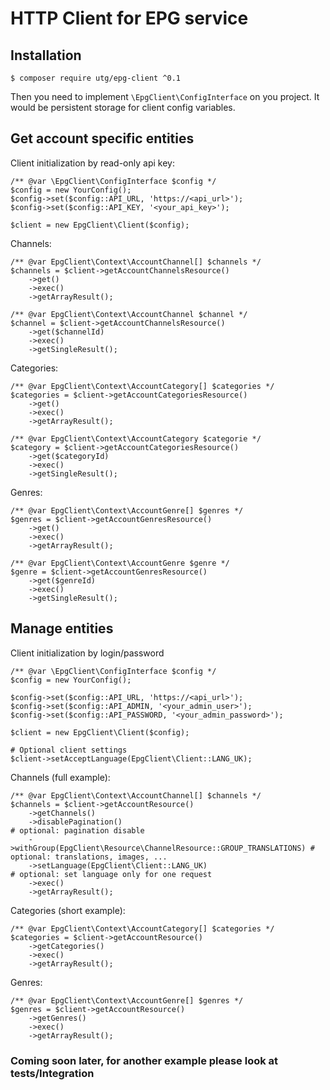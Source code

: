 # HTTP Client for EPG service

## Installation

```
$ composer require utg/epg-client ^0.1
```

Then you need to implement `\EpgClient\ConfigInterface` on you project. 
It would be persistent storage for client config variables.

## Get account specific entities

Client initialization by read-only api key:

```
/** @var \EpgClient\ConfigInterface $config */
$config = new YourConfig();
$config->set($config::API_URL, 'https://<api_url>');
$config->set($config::API_KEY, '<your_api_key>');

$client = new EpgClient\Client($config);
```

Channels:

```
/** @var EpgClient\Context\AccountChannel[] $channels */
$channels = $client->getAccountChannelsResource()
    ->get()
    ->exec()
    ->getArrayResult();

/** @var EpgClient\Context\AccountChannel $channel */
$channel = $client->getAccountChannelsResource()
    ->get($channelId)
    ->exec()
    ->getSingleResult();
```

Categories:

```
/** @var EpgClient\Context\AccountCategory[] $categories */
$categories = $client->getAccountCategoriesResource()
    ->get()
    ->exec()
    ->getArrayResult();

/** @var EpgClient\Context\AccountCategory $categorie */
$category = $client->getAccountCategoriesResource()
    ->get($categoryId)
    ->exec()
    ->getSingleResult();
```

Genres:

```
/** @var EpgClient\Context\AccountGenre[] $genres */
$genres = $client->getAccountGenresResource()
    ->get()
    ->exec()
    ->getArrayResult();

/** @var EpgClient\Context\AccountGenre $genre */
$genre = $client->getAccountGenresResource()
    ->get($genreId)
    ->exec()
    ->getSingleResult();
```

## Manage entities 

Client initialization by login/password

```
/** @var \EpgClient\ConfigInterface $config */
$config = new YourConfig();

$config->set($config::API_URL, 'https://<api_url>');
$config->set($config::API_ADMIN, '<your_admin_user>');
$config->set($config::API_PASSWORD, '<your_admin_password>');

$client = new EpgClient\Client($config);

# Optional client settings
$client->setAcceptLanguage(EpgClient\Client::LANG_UK);
```

Channels (full example):

```
/** @var EpgClient\Context\AccountChannel[] $channels */
$channels = $client->getAccountResource()
    ->getChannels()
    ->disablePagination()                                               # optional: pagination disable
    ->withGroup(EpgClient\Resource\ChannelResource::GROUP_TRANSLATIONS) # optional: translations, images, ...
    ->setLanguage(EpgClient\Client::LANG_UK)                            # optional: set language only for one request
    ->exec()
    ->getArrayResult();
```

Categories (short example):

```
/** @var EpgClient\Context\AccountCategory[] $categories */
$categories = $client->getAccountResource()
    ->getCategories()
    ->exec()
    ->getArrayResult();
```

Genres:

```
/** @var EpgClient\Context\AccountGenre[] $genres */
$genres = $client->getAccountResource()
    ->getGenres()
    ->exec()
    ->getArrayResult();
```

### Coming soon later, for another example please look at tests/Integration
